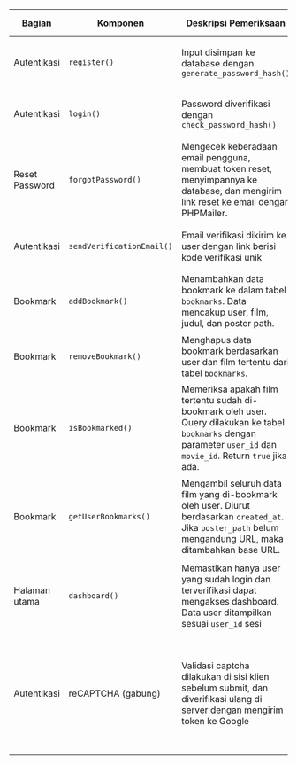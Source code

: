 | **Bagian**        | **Komponen**                     | **Deskripsi Pemeriksaan**                                                                                                                                              | **Hasil Pemeriksaan**                                                                 | **Screenshot Code**     | **Screenshot Tampilan**  |
|-------------------|----------------------------------|------------------------------------------------------------------------------------------------------------------------------------------------------------------------|----------------------------------------------------------------------------------------|--------------------------|---------------------------|
| Autentikasi       | `register()`                     | Input disimpan ke database dengan `generate_password_hash()`                                                                                                           | ✔️ Password tersimpan dalam bentuk hash                                               | regisCode.png            | Register (link gambar)    |
| Autentikasi       | `login()`                        | Password diverifikasi dengan `check_password_hash()`                                                                                                                  | ✔️ Login berhasil jika password benar                                                 | logincode.png            | login.jpg                 |
| Reset Password    | `forgotPassword()`               | Mengecek keberadaan email pengguna, membuat token reset, menyimpannya ke database, dan mengirim link reset ke email dengan PHPMailer.                                | ✔️ Token berhasil dibuat dan dikirim ke email yang valid                             | forgotPassword.png       | reset_email.png (opsional)|
| Autentikasi       | `sendVerificationEmail()`        | Email verifikasi dikirim ke user dengan link berisi kode verifikasi unik                                                                                               | ✔️ Email verifikasi berhasil dikirim ke alamat user                                  | verifCode.png            | verifikasi.png            |
| Bookmark          | `addBookmark()`                  | Menambahkan data bookmark ke dalam tabel `bookmarks`. Data mencakup user, film, judul, dan poster path.                                                               | ✔️ Bookmark berhasil ditambahkan ke database                                          | addBookmark.png          | -                         |
| Bookmark          | `removeBookmark()`               | Menghapus data bookmark berdasarkan user dan film tertentu dari tabel `bookmarks`.                                                                                    | ✔️ Bookmark berhasil dihapus dari database                                            | removeBookmark.png       | -                         |
| Bookmark          | `isBookmarked()`                 | Memeriksa apakah film tertentu sudah di-bookmark oleh user. Query dilakukan ke tabel `bookmarks` dengan parameter `user_id` dan `movie_id`. Return `true` jika ada. | ✔️ Fungsi berhasil mengembalikan status bookmark dengan benar                         | isBookmarked.png         | -                         |
| Bookmark          | `getUserBookmarks()`             | Mengambil seluruh data film yang di-bookmark oleh user. Diurut berdasarkan `created_at`. Jika `poster_path` belum mengandung URL, maka ditambahkan base URL.         | ✔️ Data bookmark tampil lengkap dan urut berdasarkan waktu bookmark                   | getUserBookmarks.png     | -                         |
| Halaman utama     | `dashboard()`                    | Memastikan hanya user yang sudah login dan terverifikasi dapat mengakses dashboard. Data user ditampilkan sesuai `user_id` sesi                                      | ✔️ Hanya user terautentikasi yang dapat mengakses, dan data tampil sesuai user        | dasCode.png              | das.png                   |
| Autentikasi       | reCAPTCHA (gabung)               | Validasi captcha dilakukan di sisi klien sebelum submit, dan diverifikasi ulang di server dengan mengirim token ke Google                                            | ✔️ Submit dicegah jika checkbox belum dicentang <br>✔️ Server menolak jika token tidak valid atau kosong | captchasukses.png         | kodcap.png                |
